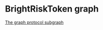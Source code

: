 # BrightRiskToken graph

[The graph protocol subgraph](https://thegraph.com/explorer/subgraph?id=E3DjinJzLKLQsV5zusDgMML3y9VBr1Pm5Xw3kXdvU9yP&view=Overview)
